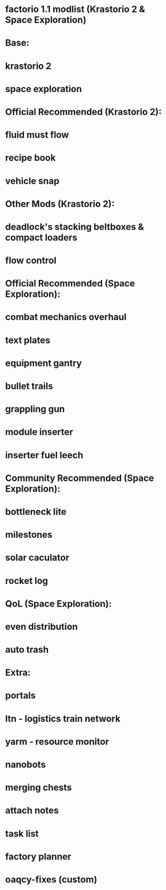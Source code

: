 # factorio 1.1 modlist (Krastorio 2 & Space Exploration)
# Base:
#     krastorio 2
#     space exploration
# 
# Official Recommended (Krastorio 2): 
#     fluid must flow
#     recipe book
#     vehicle snap
# 
# Other Mods (Krastorio 2):
#     deadlock's stacking beltboxes & compact loaders
#     flow control
# 
# Official Recommended (Space Exploration): 
#     combat mechanics overhaul
#     text plates
#     equipment gantry
#     bullet trails
#     grappling gun
# 
#     module inserter
#     inserter fuel leech
# 
# Community Recommended (Space Exploration):
#     bottleneck lite
#     milestones
#     solar caculator
#     rocket log
# 
# QoL (Space Exploration):
#     even distribution
#     auto trash
# 
# 
# Extra:
#     portals
#     ltn - logistics train network
#     yarm - resource monitor
#     nanobots
#     merging chests
#     attach notes
#     task list
#     factory planner
#     oaqcy-fixes (custom)